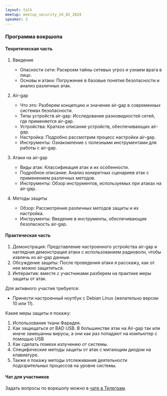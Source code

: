 ```yaml
---
layout: talk
meetup: meetup_security_24_02_2024
speaker: 3
---
```


### Программа вокршопа

#### Теоретическая часть
1. Введение
   - Опасности сети: Раскроем тайны сетевых угроз и узнаем врага в лицо.
   - Основы и атаки: Погружение в базовые понятия безопасности и анализ различных атак.

2. Air-gap
   - Что это: Разберем концепцию и значение air-gap в современных системах безопасности.
   - Типы устройств air-gap: Исследование разновидностей сетей, где применяется air-gap.
   - Устройства: Краткое описание устройств, обеспечивающих air-gap.
   - Настройка: Подробно рассмотрим процесс настройки air-gap.
   - Инструменты: Ознакомление с полезными инструментами для работы с air-gap.

3. Атаки на air-gap
   - Виды атак: Классификация атак и их особенности.
   - Подробное описание: Анализ конкретных сценариев атак с применением различных методов.
   - Инструменты: Обзор инструментов, используемых при атаках на air-gap.

4. Методы защиты
   - Обзор: Рассмотрение различных методов защиты и их настройка.
   - Инструменты: Введение в инструменты, обеспечивающие безопасность air-gap.

#### Практическая часть

1. Демонстрация: Представление настроенного устройства air-gap и наглядная демонстрация атаки с использованием радиоволн, чтобы извлечь из air-gap данные.
2. Обсуждение защиты: После проведения атаки я расскажу, как от нее можно защититься.
3. Интерактив: вместе с участниками разберем на практике меры защиты от атак.

Для активного участия требуется:
- Принести настроенный ноутбук с Debian Linux (желательно версии 10 или 11).

Какие меры защиты я покажу:
1. Использование ткани Фарадея.
2. Как защищаться от BAD USB. В большинстве атак на Air-gap так или иначе замешанны вирусы, а они как раз попадают на компьютер с помощью USB
3. Как сделать помехи излучению от системы.
4. Специфические методы защиты от атак с мигающим диодом на клавиатуре.
5. Также я покажу методы отслеживания деятельности подозрительных процессов на уровне системы.

#### Чат для участников

Задать вопросы по воркшопу можно в [чате в Телеграм](https://t.me/airgapalis).
